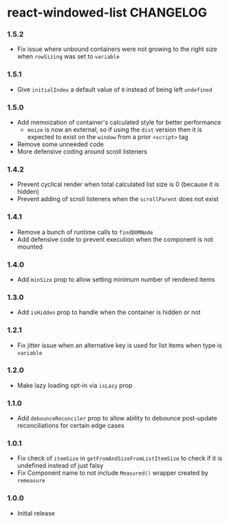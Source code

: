 # react-windowed-list CHANGELOG

### 1.5.2
* Fix issue where unbound containers were not growing to the right size when `rowSizing` was set to `variable`

### 1.5.1
* Give `initialIndex` a default value of `0` instead of being left `undefined`

### 1.5.0
* Add memoization of container's calculated style for better performance
  * `moize` is now an external, so if using the `dist` version then it is expected to exist on the `window` from a prior `<script>` tag
* Remove some unneeded code
* More defensive coding around scroll listeners

### 1.4.2
* Prevent cyclical render when total calculated list size is 0 (because it is hidden)
* Prevent adding of scroll listeners when the `scrollParent` does not exist

### 1.4.1
* Remove a bunch of runtime calls to `findDOMNode`
* Add defensive code to prevent execution when the component is not mounted

### 1.4.0
* Add `minSize` prop to allow setting minimum number of rendered items

### 1.3.0
* Add `isHidden` prop to handle when the container is hidden or not

### 1.2.1
* Fix jitter issue when an alternative key is used for list items when type is `variable`

### 1.2.0
* Make lazy loading opt-in via `isLazy` prop

### 1.1.0
* Add `debounceReconciler` prop to allow ability to debounce post-update reconciliations for certain edge cases

### 1.0.1
* Fix check of `itemSize` in `getFromAndSizeFromListItemSize` to check if it is undefined instead of just falsy
* Fix Component name to not include `Measured()` wrapper created by `remeasure`

### 1.0.0
* Initial release
